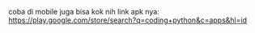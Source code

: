 coba di mobile juga bisa kok nih link apk nya: https://play.google.com/store/search?q=coding+python&c=apps&hl=id
